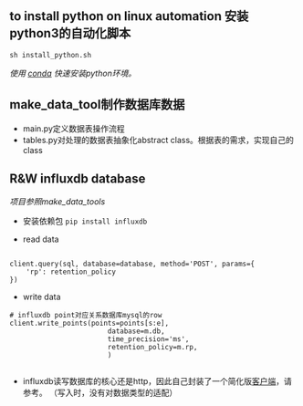 ## to install python on linux automation 安装python3的自动化脚本
```
sh install_python.sh
```

_使用 [conda](https://docs.conda.io/projects/conda/en/latest) 快速安装python环境。_


## make_data_tool制作数据库数据

- main.py定义数据表操作流程
- tables.py对处理的数据表抽象化abstract class。根据表的需求，实现自己的class

## R&W influxdb database
_项目参照make_data_tools_

- 安装依赖包 ```pip install influxdb```

- read data
```

client.query(sql, database=database, method='POST', params={
    'rp': retention_policy
})
```
- write data
```
# influxdb point对应关系数据库mysql的row
client.write_points(points=points[s:e],
                        database=m.db,
                        time_precision='ms',
                        retention_policy=m.rp,
                        )


```

- influxdb读写数据库的核心还是http，因此自己封装了一个简化版[客户端](make_data_tools/influxdb_client.py)，请参考。
（写入时，没有对数据类型的适配）


